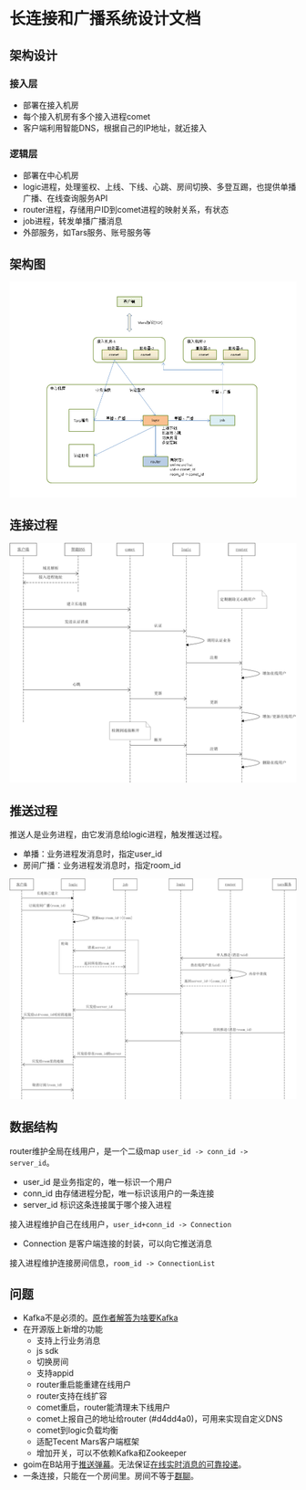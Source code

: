 # 长连接和广播系统设计文档

## 架构设计

### 接入层

* 部署在接入机房
* 每个接入机房有多个接入进程comet
* 客户端利用智能DNS，根据自己的IP地址，就近接入

### 逻辑层

* 部署在中心机房
* logic进程，处理鉴权、上线、下线、心跳、房间切换、多登互踢，也提供单播广播、在线查询服务API
* router进程，存储用户ID到comet进程的映射关系，有状态
* job进程，转发单播广播消息
* 外部服务，如Tars服务、账号服务等

## 架构图

![arch](arch1.png)

## 连接过程

![connect](connect.png)

## 推送过程

推送人是业务进程，由它发消息给logic进程，触发推送过程。

* 单播：业务进程发消息时，指定user_id
* 房间广播：业务进程发消息时，指定room_id

![push](push.png)

## 数据结构

router维护全局在线用户，是一个二级map `user_id -> conn_id -> server_id`。 

* user_id 是业务指定的，唯一标识一个用户
* conn_id 由存储进程分配，唯一标识该用户的一条连接
* server_id 标识这条连接属于哪个接入进程

接入进程维护自己在线用户，`user_id+conn_id -> Connection`

* Connection 是客户端连接的封装，可以向它推送消息

接入进程维护连接房间信息，`room_id -> ConnectionList`

## 问题

* Kafka不是必须的。[原作者解答为啥要Kafka](https://github.com/Terry-Mao/goim/issues/134)
* 在开源版上新增的功能
    * 支持上行业务消息
    * js sdk
    * 切换房间
    * 支持appid
    * router重启能重建在线用户
    * router支持在线扩容
    * comet重启，router能清理未下线用户
    * comet上报自己的地址给router (#d4dd4a0)，可用来实现自定义DNS
    * comet到logic负载均衡
    * 适配Tecent Mars客户端框架
    * 增加开关，可以不依赖Kafka和Zookeeper
* goim在B站用于[推送弹幕](https://zhuanlan.zhihu.com/p/22016939)。无法保证[在线实时消息的可靠投递](http://www.52im.net/thread-294-1-1.html)。
* 一条连接，只能在一个房间里。房间不等于[群聊](http://www.52im.net/thread-753-1-1.html)。
